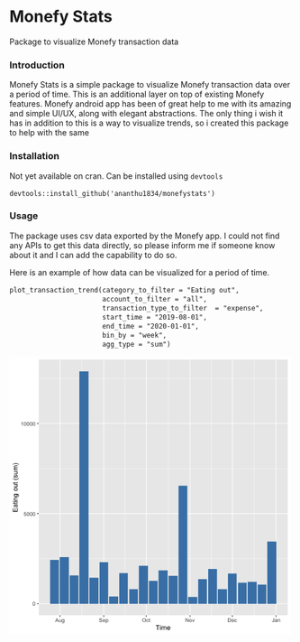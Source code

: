 <h1>
  Monefy Stats
</h1>

Package to visualize Monefy transaction data

### Introduction

Monefy Stats is a simple package to visualize Monefy transaction data over a period of time. This is an additional layer on top of existing Monefy features.
Monefy android app has been of great help to me with its amazing and simple UI/UX, along with elegant abstractions. The only thing i wish it has in addition to this is a way to visualize trends, so i created this package to help with the same

### Installation

Not yet available on cran. Can be installed using `devtools`

```{r}
devtools::install_github('ananthu1834/monefystats')
```
### Usage

The package uses csv data exported by the Monefy app. I could not find any APIs to get this data directly, so please inform me if someone know about it and I can add the capability to do so.

Here is an example of how data can be visualized for a period of time.

```{r}
plot_transaction_trend(category_to_filter = "Eating out",
                       account_to_filter = "all",
                       transaction_type_to_filter  = "expense",
                       start_time = "2019-08-01",
                       end_time = "2020-01-01",
                       bin_by = "week",
                       agg_type = "sum")
```

<img src="https://raw.githubusercontent.com/ananthu1834/monefystats/master/man/figures/trend.png" width="500" /> 
